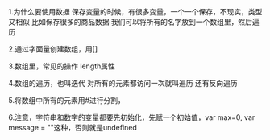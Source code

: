 1.为什么要使用数据
     保存变量的时候，有很多变量，一个一个保存，不现实，类型又相似
     比如保存很多的商品数据
  我们可以将所有的名字放到一个数组里，然后遍历


2.通过字面量创建数组，用[]

3.数组里，常见的操作
length属性

4.数组的遍历，也叫迭代
对所有的元素都访问一次就叫遍历
还有反向遍历

5.将数组中所有的元素用#进行分割，

6.注意，字符串和数字的变量都要先初始化，先赋一个初始值，var max=0, var message = ""这种，否则就是undefined

